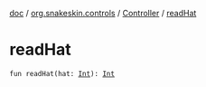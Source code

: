 [doc](../../index.md) / [org.snakeskin.controls](../index.md) / [Controller](index.md) / [readHat](./read-hat.md)

# readHat

`fun readHat(hat: `[`Int`](https://kotlinlang.org/api/latest/jvm/stdlib/kotlin/-int/index.html)`): `[`Int`](https://kotlinlang.org/api/latest/jvm/stdlib/kotlin/-int/index.html)